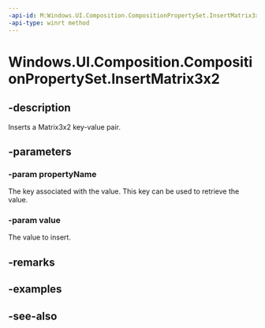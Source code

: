 ```yaml
---
-api-id: M:Windows.UI.Composition.CompositionPropertySet.InsertMatrix3x2(System.String,Windows.Foundation.Numerics.Matrix3x2)
-api-type: winrt method
---
```


<!-- Method syntax
public void InsertMatrix3x2(System.String propertyName, Windows.Foundation.Numerics.Matrix3x2 value)
-->

# Windows.UI.Composition.CompositionPropertySet.InsertMatrix3x2

## -description
Inserts a Matrix3x2 key-value pair.



## -parameters
### -param propertyName
The key associated with the value. This key can be used to retrieve the value.

### -param value
The value to insert.

## -remarks

## -examples

## -see-also
